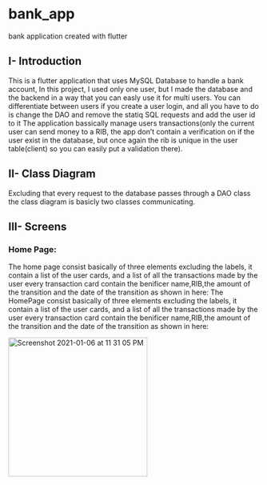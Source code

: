 # bank_app
bank application created with flutter

## I- Introduction

This is a flutter application that uses MySQL Database to handle a bank account, In this project, I used only one user, but I made the database and the backend in a way that you can easly use it for multi users.
You can differentiate between users if you create a user login, and all you have to do is change the DAO and remove the statiq SQL requests and add the user id to it 
The application bassically manage users transactions(only the current user can send money to a RIB, the app don’t contain a verification on if the user exist in the database, but once again the rib is unique in the user table(client) so you can easily put a validation there).

## II- Class Diagram 

Excluding that every request to the database passes through a DAO class the class diagram is basicly two classes communicating.



## III- Screens
### Home Page:
The home page consist basically of three elements excluding the labels, it contain a list of the user cards, and a list of all the transactions made by the user every transaction card contain the benificer name,RIB,the amount of the transition and the date of the transition as shown in here:
The HomePage consist basically of three elements excluding the labels, it contain a list of the user cards, and a list of all the transactions made by the user every transaction card contain the benificer name,RIB,the amount of the transition and the date of the transition as shown in here:

<img width="278" alt="Screenshot 2021-01-06 at 11 31 05 PM" src="https://user-images.githubusercontent.com/58625156/103834402-37a9b380-507b-11eb-8da2-de572f30469b.png">
